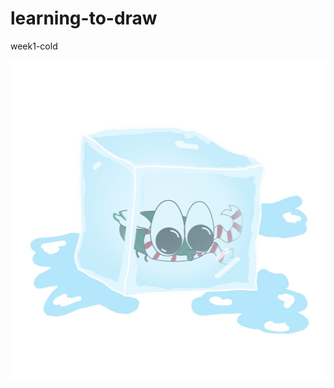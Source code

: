 # learning-to-draw

week1-cold

<img src="https://raw.githubusercontent.com/kodkuce/learning-to-draw/main/2022/week1-cold.jpg" height="512" width="512" >


